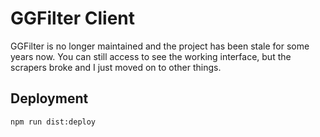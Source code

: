 # GGFilter Client

GGFilter is no longer maintained and the project has been stale for some years now. You can still access to see the working interface, but the scrapers broke and I just moved on to other things.

## Deployment

```
npm run dist:deploy
```
